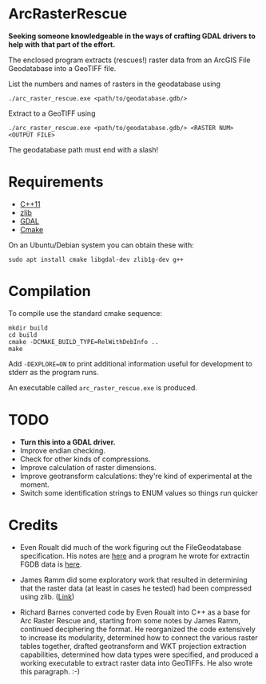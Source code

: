ArcRasterRescue
===============

**Seeking someone knowledgeable in the ways of crafting GDAL drivers to help with that part of the effort.**

The enclosed program extracts (rescues!) raster data from an ArcGIS File
Geodatabase into a GeoTIFF file.

List the numbers and names of rasters in the geodatabase using

    ./arc_raster_rescue.exe <path/to/geodatabase.gdb/>

Extract to a GeoTIFF using

    ./arc_raster_rescue.exe <path/to/geodatabase.gdb/> <RASTER NUM> <OUTPUT FILE>

The geodatabase path must end with a slash!

Requirements
============

* [C++11](https://en.wikipedia.org/wiki/C%2B%2B11)
* [zlib](http://www.zlib.net/)
* [GDAL](http://www.gdal.org/)
* [Cmake](https://cmake.org/)

On an Ubuntu/Debian system you can obtain these with:

    sudo apt install cmake libgdal-dev zlib1g-dev g++

Compilation
===========

To compile use the standard cmake sequence:

    mkdir build
    cd build
    cmake -DCMAKE_BUILD_TYPE=RelWithDebInfo ..
    make

Add `-DEXPLORE=ON` to print additional information useful for development to
stderr as the program runs.

An executable called `arc_raster_rescue.exe` is produced.

TODO
====

 * **Turn this into a GDAL driver.**
 * Improve endian checking.
 * Check for other kinds of compressions.
 * Improve calculation of raster dimensions.
 * Improve geotransform calculations: they're kind of experimental at the moment.
 * Switch some identification strings to ENUM values so things run quicker


Credits
=======

* Even Roualt did much of the work figuring out the FileGeodatabase specification. His notes are [here](https://github.com/rouault/dump_gdbtable/wiki/FGDB-Spec) and a program he wrote for extractin FGDB data is [here](https://github.com/rouault/dump_gdbtable).

* James Ramm did some exploratory work that resulted in determining that the raster data (at least in cases he tested) had been compressed using zlib. ([Link](http://lists.osgeo.org/pipermail/gdal-dev/2016-July/044761.html))

* Richard Barnes converted code by Even Roualt into C++ as a base for Arc Raster Rescue and, starting from some notes by James Ramm, continued deciphering the format. He reorganized the code extensively to increase its modularity, determined how to connect the various raster tables together, drafted geotransform and WKT projection extraction capabilities, determined how data types were specified, and produced a working executable to extract raster data into GeoTIFFs. He also wrote this paragraph. :-)
